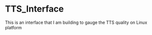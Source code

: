 # TTS_Interface
This is an interface that  I am building to gauge the TTS quality on Linux platform
